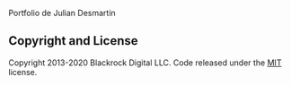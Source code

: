 
Portfolio de Julian Desmartin

## Copyright and License

Copyright 2013-2020 Blackrock Digital LLC. Code released under the [MIT](https://github.com/BlackrockDigital/startbootstrap-freelancer/blob/gh-pages/LICENSE) license.
